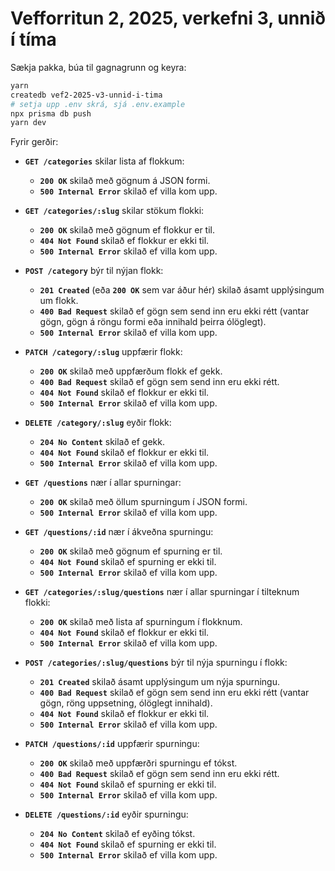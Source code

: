 # Vefforritun 2, 2025, verkefni 3, unnið í tíma

Sækja pakka, búa til gagnagrunn og keyra:

~~~bash
yarn
createdb vef2-2025-v3-unnid-i-tima
# setja upp .env skrá, sjá .env.example
npx prisma db push
yarn dev
~~~

Fyrir gerðir:

- **`GET /categories`** skilar lista af flokkum:
  - **`200 OK`** skilað með gögnum á JSON formi.
  - **`500 Internal Error`** skilað ef villa kom upp.

- **`GET /categories/:slug`** skilar stökum flokki:
  - **`200 OK`** skilað með gögnum ef flokkur er til.
  - **`404 Not Found`** skilað ef flokkur er ekki til.
  - **`500 Internal Error`** skilað ef villa kom upp.

- **`POST /category`** býr til nýjan flokk:
  - **`201 Created`** (eða **`200 OK`** sem var áður hér) skilað ásamt upplýsingum um flokk.
  - **`400 Bad Request`** skilað ef gögn sem send inn eru ekki rétt (vantar gögn, gögn á röngu formi eða innihald þeirra ólöglegt).
  - **`500 Internal Error`** skilað ef villa kom upp.

- **`PATCH /category/:slug`** uppfærir flokk:
  - **`200 OK`** skilað með uppfærðum flokk ef gekk.
  - **`400 Bad Request`** skilað ef gögn sem send inn eru ekki rétt.
  - **`404 Not Found`** skilað ef flokkur er ekki til.
  - **`500 Internal Error`** skilað ef villa kom upp.

- **`DELETE /category/:slug`** eyðir flokk:
  - **`204 No Content`** skilað ef gekk.
  - **`404 Not Found`** skilað ef flokkur er ekki til.
  - **`500 Internal Error`** skilað ef villa kom upp.

- **`GET /questions`** nær í allar spurningar:
  - **`200 OK`** skilað með öllum spurningum í JSON formi.
  - **`500 Internal Error`** skilað ef villa kom upp.

- **`GET /questions/:id`** nær í ákveðna spurningu:
  - **`200 OK`** skilað með gögnum ef spurning er til.
  - **`404 Not Found`** skilað ef spurning er ekki til.
  - **`500 Internal Error`** skilað ef villa kom upp.

- **`GET /categories/:slug/questions`** nær í allar spurningar í tilteknum flokki:
  - **`200 OK`** skilað með lista af spurningum í flokknum.
  - **`404 Not Found`** skilað ef flokkur er ekki til.
  - **`500 Internal Error`** skilað ef villa kom upp.

- **`POST /categories/:slug/questions`** býr til nýja spurningu í flokk:
  - **`201 Created`** skilað ásamt upplýsingum um nýja spurningu.
  - **`400 Bad Request`** skilað ef gögn sem send inn eru ekki rétt (vantar gögn, röng uppsetning, ólöglegt innihald).
  - **`404 Not Found`** skilað ef flokkur er ekki til.
  - **`500 Internal Error`** skilað ef villa kom upp.

- **`PATCH /questions/:id`** uppfærir spurningu:
  - **`200 OK`** skilað með uppfærðri spurningu ef tókst.
  - **`400 Bad Request`** skilað ef gögn sem send inn eru ekki rétt.
  - **`404 Not Found`** skilað ef spurning er ekki til.
  - **`500 Internal Error`** skilað ef villa kom upp.

- **`DELETE /questions/:id`** eyðir spurningu:
  - **`204 No Content`** skilað ef eyðing tókst.
  - **`404 Not Found`** skilað ef spurning er ekki til.
  - **`500 Internal Error`** skilað ef villa kom upp.

